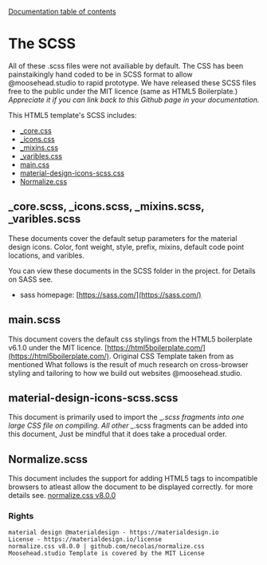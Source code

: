 [Documentation table of contents](TOC.md)

# The SCSS

All of these .scss files were not availiable by default. The CSS has been painstaikingly hand coded to be in SCSS format to allow @moosehead.studio to rapid prototype.
We have released these SCSS files free to the public under the MIT licence (same as HTML5 Boilerplate.) 
_Appreciate it if you can link back to this Github page in your documentation._

This HTML5 template's SCSS includes:

* [_core.css](#_corescss)
* [_icons.css](#_iconsscss)
* [_mixins.css](#_mixinsscss)
* [_varibles.css](#_variblesscss)
* [main.css](#mainscss)
* [material-design-icons-scss.css](#material-design-icons-scss.css)
* [Normalize.css](#normalizescss)


## _core.scss, _icons.scss, _mixins.scss, _varibles.scss

These documents cover the default setup parameters for the material design icons.
Color, font weight, style, prefix, mixins, default code point locations, and varibles.

You can view these documents in the SCSS folder in the project.
for Details on SASS see.
* sass homepage: [https://sass.com/](https://sass.com/)


## main.scss

This document covers the default css stylings from the HTML5 boilerplate v6.1.0 under the MIT licence. [https://html5boilerplate.com/](https://html5boilerplate.com/).
Original CSS Template taken from as mentioned What follows is the result of much research on cross-browser styling and tailoring to how we build out websites @moosehead.studio.
 

## material-design-icons-scss.scss

This document is primarily used to import the _*.scss fragments into one large CSS file on compiling.
All other _*.scss fragments can be added into this document, Just be mindful that it does take a procedual order.

## Normalize.scss

This document includes the support for adding HTML5 tags to incompatible browsers to atleast allow the document to be displayed correctly. for more details see. [normalize.css v8.0.0](http://github.com/necolas/normalize.css)
  
### Rights
    material design @materialdesign - https://materialdesign.io
    License - https://materialdesign.io/license
    normalize.css v8.0.0 | github.com/necolas/normalize.css
    Moosehead.studio Template is covered by the MIT License